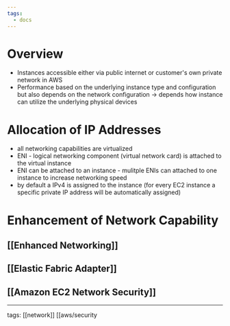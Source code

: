 ```yaml
---
tags:
  - docs
---
```


# Overview

- Instances accessible either via public internet or customer's own private network in AWS
- Performance based on the underlying instance type and configuration but also depends on the network configuration -> depends how instance can utilize the underlying physical devices

# Allocation of IP Addresses

- all networking capabilities are virtualized
- ENI - logical networking component (virtual network card) is attached to the virtual instance
- ENI can be attached to an instance - mulitple ENIs can attached to one instance to increase networking speed
- by default a IPv4 is assigned to the instance (for every EC2 instance a specific private IP address will be automatically assigned)

# Enhancement of Network Capability
## [[Enhanced Networking]]
## [[Elastic Fabric Adapter]]
## [[Amazon EC2 Network Security]]


___
tags: [[network]] [[aws/security 